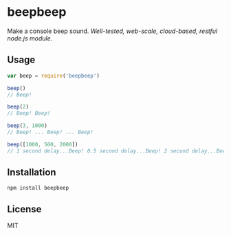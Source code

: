 # beepbeep

Make a console beep sound. *Well-tested, web-scale, cloud-based, restful node.js module.*

## Usage

```javascript
var beep = require('beepbeep')

beep()
// Beep!

beep(2)
// Beep! Beep!

beep(3, 1000)
// Beep! ... Beep! ... Beep!

beep([1000, 500, 2000])
// 1 second delay...Beep! 0.5 second delay...Beep! 2 second delay...Beep!
```

## Installation

```
npm install beepbeep
```

## License

MIT